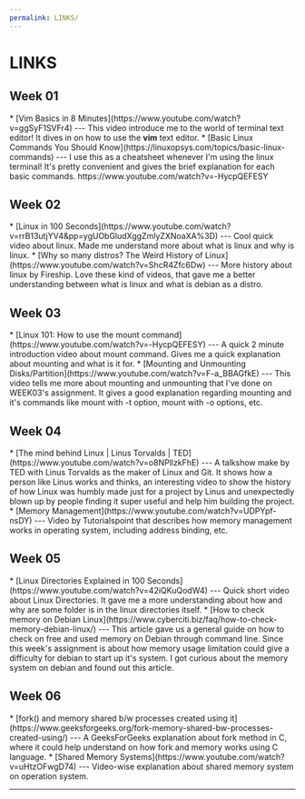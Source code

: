 ```yaml
---
permalink: LINKS/
---
```


# LINKS

<h2>Week 01</h2>
* [Vim Basics in 8 Minutes](https://www.youtube.com/watch?v=ggSyF1SVFr4) ---
This video introduce me to the world of terminal text editor!
It dives in on how to use the <b>vim</b> text editor.
* [Basic Linux Commands You Should Know](https://linuxopsys.com/topics/basic-linux-commands) ---
I use this as a cheatsheet whenever I'm using the linux terminal!
It's pretty convenient and gives the brief explanation for each basic commands.
https://www.youtube.com/watch?v=-HycpQEFESY

<h2>Week 02</h2>
* [Linux in 100 Seconds](https://www.youtube.com/watch?v=rrB13utjYV4&pp=ygUObGludXggZmlyZXNoaXA%3D) ---
Cool quick video about linux.
Made me understand more about what is linux and why is linux.
* [Why so many distros? The Weird History of Linux](https://www.youtube.com/watch?v=ShcR4Zfc6Dw) ---
More history about linux by Fireship.
Love these kind of videos, that gave me a better understanding between what is linux and what is debian as a distro.

<h2>Week 03</h2>
* [Linux 101: How to use the mount command](https://www.youtube.com/watch?v=-HycpQEFESY) ---
A quick 2 minute introduction video about mount command. Gives me a quick explanation about mounting and what is it for.
* [Mounting and Unmounting Disks/Partition](https://www.youtube.com/watch?v=F-a_BBAGfkE) ---
This video tells me more about mounting and unmounting that I've done on WEEK03's assignment. It gives a good explanation regarding mounting and it's commands like mount with -t option, mount with -o options, etc.

<h2>Week 04</h2>
* [The mind behind Linux | Linus Torvalds | TED](https://www.youtube.com/watch?v=o8NPllzkFhE) ---
A talkshow make by TED with Linus Torvalds as the maker of Linux and Git. It shows how a person like Linus works and thinks, an interesting video to show the history of how Linux was humbly made just for a project by Linus and unexpectedly blown up by people finding it super useful and help him building the project.
* [Memory Management](https://www.youtube.com/watch?v=UDPYpf-nsDY) ---
Video by Tutorialspoint that describes how memory management works in operating system, including address binding, etc.

<h2>Week 05</h2>
* [Linux Directories Explained in 100 Seconds](https://www.youtube.com/watch?v=42iQKuQodW4) ---
Quick short video about Linux Directories. It gave me a more understanding about how and why are some folder is in the linux directories itself.
* [How to check memory on Debian Linux](https://www.cyberciti.biz/faq/how-to-check-memory-debian-linux/) ---
This article gave us a general guide on how to check on free and used memory on Debian through command line. Since this week's assignment is about how memory usage limitation could give a difficulty for debian to start up it's system. I got curious about the memory system on debian and found out this article.

<h2>Week 06</h2>
* [fork() and memory shared b/w processes created using it](https://www.geeksforgeeks.org/fork-memory-shared-bw-processes-created-using/) ---
A GeeksForGeeks explanation about fork method in C, where it could help understand on how fork and memory works using C language.
* [Shared Memory Systems](https://www.youtube.com/watch?v=uHtzOFwgD74) ---
Video-wise explanation about shared memory system on operation system.

<br>
<hr>
